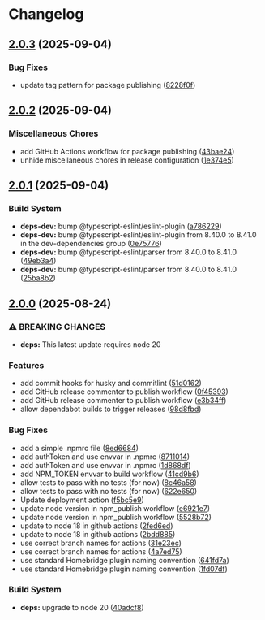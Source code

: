 # Changelog

## [2.0.3](https://github.com/viamin/homebridge-rise-garden/compare/homebridge-rise-garden-v2.0.2...homebridge-rise-garden-v2.0.3) (2025-09-04)


### Bug Fixes

* update tag pattern for package publishing ([8228f0f](https://github.com/viamin/homebridge-rise-garden/commit/8228f0f377a067c52295cb635bbd3c4750e39f99))

## [2.0.2](https://github.com/viamin/homebridge-rise-garden/compare/homebridge-rise-garden-v2.0.1...homebridge-rise-garden-v2.0.2) (2025-09-04)


### Miscellaneous Chores

* add GitHub Actions workflow for package publishing ([43bae24](https://github.com/viamin/homebridge-rise-garden/commit/43bae248e21c805c714abfda78f7e250d25ce9da))
* unhide miscellaneous chores in release configuration ([1e374e5](https://github.com/viamin/homebridge-rise-garden/commit/1e374e5c31f0a6fc0f7b3cf60ffd2f95b8867747))

## [2.0.1](https://github.com/viamin/homebridge-rise-garden/compare/homebridge-rise-garden-v2.0.0...homebridge-rise-garden-v2.0.1) (2025-09-04)


### Build System

* **deps-dev:** bump @typescript-eslint/eslint-plugin ([a786229](https://github.com/viamin/homebridge-rise-garden/commit/a78622983ccfb2d62a04214635e858bd18e7323a))
* **deps-dev:** bump @typescript-eslint/eslint-plugin from 8.40.0 to 8.41.0 in the dev-dependencies group ([0e75776](https://github.com/viamin/homebridge-rise-garden/commit/0e7577648ac1409ae225d731208e9d2f25ce5590))
* **deps-dev:** bump @typescript-eslint/parser from 8.40.0 to 8.41.0 ([49eb3a4](https://github.com/viamin/homebridge-rise-garden/commit/49eb3a42ff24397f74ab3dd0e835a589010ebada))
* **deps-dev:** bump @typescript-eslint/parser from 8.40.0 to 8.41.0 ([25ba8b2](https://github.com/viamin/homebridge-rise-garden/commit/25ba8b2cb30e366b3b4a1a4c675b7e18fd32fc7c))

## [2.0.0](https://github.com/viamin/homebridge-rise-garden/compare/homebridge-rise-garden-v1.1.76...homebridge-rise-garden-v2.0.0) (2025-08-24)

### ⚠ BREAKING CHANGES

* **deps:** This latest update requires node 20

### Features

* add commit hooks for husky and commitlint ([51d0162](https://github.com/viamin/homebridge-rise-garden/commit/51d01623f471e566a0deab23174e0bec9124cbb2))
* add GitHub release commenter to publish workflow ([0f45393](https://github.com/viamin/homebridge-rise-garden/commit/0f453936e53c8029a4041ddd3d34d8b975d5a2ea))
* add GitHub release commenter to publish workflow ([e3b34ff](https://github.com/viamin/homebridge-rise-garden/commit/e3b34ffe773482b7e5ee7f7d8527427568002a83))
* allow dependabot builds to trigger releases ([98d8fbd](https://github.com/viamin/homebridge-rise-garden/commit/98d8fbd40414d5360cf2a89dba2874a58de768ed))

### Bug Fixes

* add a simple .npmrc file ([8ed6684](https://github.com/viamin/homebridge-rise-garden/commit/8ed6684463bba5948c487f2d33de9f417ca82783))
* add authToken and use envvar in .npmrc ([8711014](https://github.com/viamin/homebridge-rise-garden/commit/8711014bde45d6007b9d8aa5729ec9dbc756c7e7))
* add authToken and use envvar in .npmrc ([1d868df](https://github.com/viamin/homebridge-rise-garden/commit/1d868dfdb4ca49448248561e92eb86b02fc3179a))
* add NPM_TOKEN envvar to build workflow ([41cd9b6](https://github.com/viamin/homebridge-rise-garden/commit/41cd9b6605a3b43dd10873139ddb1809a924a26d))
* allow tests to pass with no tests (for now) ([8c46a58](https://github.com/viamin/homebridge-rise-garden/commit/8c46a58e40add97dba4c0aedf461f3af141d683a))
* allow tests to pass with no tests (for now) ([622e650](https://github.com/viamin/homebridge-rise-garden/commit/622e650873e0cb39ae43d2371ae62da700557a1e))
* Update deployment action ([f5bc5e9](https://github.com/viamin/homebridge-rise-garden/commit/f5bc5e9299ac53ea2927fc8f40ff8ff133cd28d8))
* update node version in npm_publish workflow ([e6921e7](https://github.com/viamin/homebridge-rise-garden/commit/e6921e74cb90eb74dd10a8bbd9a428da702325e8))
* update node version in npm_publish workflow ([5528b72](https://github.com/viamin/homebridge-rise-garden/commit/5528b722cbc9cc695e5da7f10c86834543b91283))
* update to node 18 in github actions ([2fed6ed](https://github.com/viamin/homebridge-rise-garden/commit/2fed6edda74e8bf59340aed2aff209b3f7a76bd5))
* update to node 18 in github actions ([2bdd885](https://github.com/viamin/homebridge-rise-garden/commit/2bdd885c5f3a013a9328d1da00a169c326d2d66c))
* use correct branch names for actions ([31e23ec](https://github.com/viamin/homebridge-rise-garden/commit/31e23ec8df5e2b94c840310c987fecf43d623212))
* use correct branch names for actions ([4a7ed75](https://github.com/viamin/homebridge-rise-garden/commit/4a7ed7586bfb875cabaef0b0d44bfb69e8e5a242))
* use standard Homebridge plugin naming convention ([641fd7a](https://github.com/viamin/homebridge-rise-garden/commit/641fd7a16830032ff3a19c4a3312cd317afae160))
* use standard Homebridge plugin naming convention ([1fd07df](https://github.com/viamin/homebridge-rise-garden/commit/1fd07df6aafd3e45401043da88200db2ae6aca20))

### Build System

* **deps:** upgrade to node 20 ([40adcf8](https://github.com/viamin/homebridge-rise-garden/commit/40adcf82ba92ad19337ac27f9d77e7eb85e8ad95))
